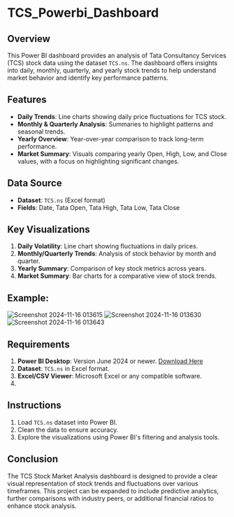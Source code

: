 # TCS_Powerbi_Dashboard

## Overview

This Power BI dashboard provides an analysis of Tata Consultancy Services (TCS) stock data using the dataset `TCS.ns`. The dashboard offers insights into daily, monthly, quarterly, and yearly stock trends to help understand market behavior and identify key performance patterns.

## Features

- **Daily Trends**: Line charts showing daily price fluctuations for TCS stock.
- **Monthly & Quarterly Analysis**: Summaries to highlight patterns and seasonal trends.
- **Yearly Overview**: Year-over-year comparison to track long-term performance.
- **Market Summary**: Visuals comparing yearly Open, High, Low, and Close values, with a focus on highlighting significant changes.

## Data Source

- **Dataset**: `TCS.ns` (Excel format)
- **Fields**: Date, Tata Open, Tata High, Tata Low, Tata Close

## Key Visualizations

1. **Daily Volatility**: Line chart showing fluctuations in daily prices.
2. **Monthly/Quarterly Trends**: Analysis of stock behavior by month and quarter.
3. **Yearly Summary**: Comparison of key stock metrics across years.
4. **Market Summary**: Bar charts for a comparative view of stock trends.

## Example:
![Screenshot 2024-11-16 013615](https://github.com/user-attachments/assets/d3e49227-1695-4b00-afcd-6f8b4da1816a)
![Screenshot 2024-11-16 013630](https://github.com/user-attachments/assets/cc8b0f5e-fb38-42a9-8276-91066c10ed2f)
![Screenshot 2024-11-16 013643](https://github.com/user-attachments/assets/1dbd5a52-cc2c-4c54-ad93-f606a8987ead)

## Requirements

1. **Power BI Desktop**: Version June 2024 or newer. [Download Here](https://powerbi.microsoft.com/desktop/)
2. **Dataset**: `TCS.ns` in Excel format.
3. **Excel/CSV Viewer**: Microsoft Excel or any compatible software.
4. 
## Instructions

1. Load `TCS.ns` dataset into Power BI.
2. Clean the data to ensure accuracy.
3. Explore the visualizations using Power BI's filtering and analysis tools.

## Conclusion
The TCS Stock Market Analysis dashboard is designed to provide a clear visual representation of stock trends and fluctuations over various timeframes. This project can be expanded to include predictive analytics, further comparisons with industry peers, or additional financial ratios to enhance stock analysis.

